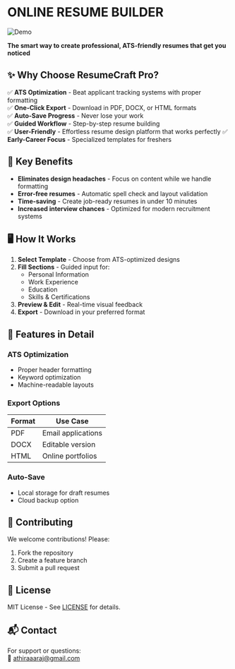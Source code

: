 
# ONLINE RESUME BUILDER

![Demo](https://media.giphy.com/media/v1.Y2lkPTc5MGI3NjExcDl0d2h6dWJ4b3VtN2l5ZzF5emNqY2VkZGg1a3BmcGJ6eHp6eXJ0YiZlcD12MV9pbnRlcm5hbF9naWZfYnlfaWQmY3Q9Zw/3oKIPEqDGUULpEU0aQ/giphy.gif)

**The smart way to create professional, ATS-friendly resumes that get you noticed**

## ✨ Why Choose ResumeCraft Pro?

✅ **ATS Optimization** - Beat applicant tracking systems with proper formatting  
✅ **One-Click Export** - Download in PDF, DOCX, or HTML formats  
✅ **Auto-Save Progress** - Never lose your work  
✅ **Guided Workflow** - Step-by-step resume building  
✅ **User-Friendly** - Effortless resume design platform that works perfectly 
✅ **Early-Career Focus** - Specialized templates for freshers  

## 🎯 Key Benefits

- **Eliminates design headaches** - Focus on content while we handle formatting  
- **Error-free resumes** - Automatic spell check and layout validation  
- **Time-saving** - Create job-ready resumes in under 10 minutes  
- **Increased interview chances** - Optimized for modern recruitment systems  



  


## 🖥️ How It Works

1. **Select Template** - Choose from ATS-optimized designs  
2. **Fill Sections** - Guided input for:  
   - Personal Information  
   - Work Experience  
   - Education  
   - Skills & Certifications  
3. **Preview & Edit** - Real-time visual feedback  
4. **Export** - Download in your preferred format  

## 🌟 Features in Detail

### ATS Optimization
- Proper header formatting  
- Keyword optimization  
- Machine-readable layouts  

### Export Options
| Format | Use Case |
|--------|----------|
| PDF    | Email applications |
| DOCX   | Editable version |
| HTML   | Online portfolios |

### Auto-Save
- Local storage for draft resumes  
- Cloud backup option  

## 🤝 Contributing

We welcome contributions! Please:
1. Fork the repository  
2. Create a feature branch  
3. Submit a pull request  

## 📜 License

MIT License - See [LICENSE](LICENSE) for details.

## 📬 Contact

For support or questions:  
📧 athiraaaraj@gmail.com 




